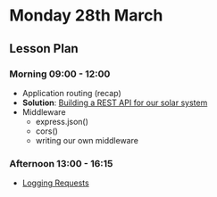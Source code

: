 # Monday 28th March

## Lesson Plan

### Morning 09:00 - 12:00

+ Application routing (recap)
+ **Solution**: [Building a REST API for our solar system](https://github.com/FrancoSpeziali/express-solar-system-api)
+ Middleware
  + express.json()
  + cors()
  + writing our own middleware
  
### Afternoon 13:00 - 16:15

+ [Logging Requests](https://github.com/FrancoSpeziali/express-middleware-logging-requests)